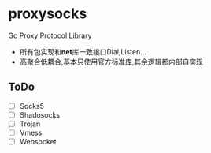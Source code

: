 # proxysocks
Go Proxy Protocol Library

- 所有包实现和**net**库一致接口Dial,Listen...
- 高聚合低耦合,基本只使用官方标准库,其余逻辑都内部自实现

## ToDo
- [ ] Socks5
- [ ] Shadosocks
- [ ] Trojan
- [ ] Vmess
- [ ] Websocket 
